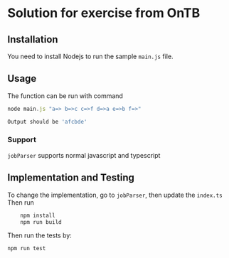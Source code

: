 # Solution for exercise from OnTB

## Installation
You need to install Nodejs to run the sample `main.js` file.

## Usage
The function can be run with command 
```javascript
node main.js "a=> b=>c c=>f d=>a e=>b f=>"
```
```sh
Output should be 'afcbde'
```
### Support
`jobParser` supports normal javascript and typescript

## Implementation and Testing 
To change the implementation, go to `jobParser`, then update the `index.ts` 
Then run 
```sh
    npm install
    npm run build
```
Then run the tests by: 
```sh
npm run test
```